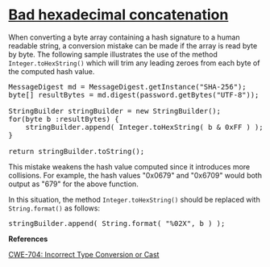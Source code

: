 # [Bad hexadecimal concatenation](https://find-sec-bugs.github.io/bugs.htm#BAD_HEXA_CONVERSION)

When converting a byte array containing a hash signature to a human readable string, a conversion mistake can be made if
the array is read byte by byte. The following sample illustrates the use of the method `Integer.toHexString()` which will trim any leading zeroes
from each byte of the computed hash value.

<pre>
MessageDigest md = MessageDigest.getInstance("SHA-256");
byte[] resultBytes = md.digest(password.getBytes("UTF-8"));

StringBuilder stringBuilder = new StringBuilder();
for(byte b :resultBytes) {
    stringBuilder.append( Integer.toHexString( b &amp; 0xFF ) );
}

return stringBuilder.toString();</pre>

This mistake weakens the hash value computed since it introduces more collisions.
For example, the hash values "0x0679" and "0x6709" would both output as "679" for the above function.

In this situation, the method `Integer.toHexString()` should be replaced with `String.format()` as follows:

<pre>stringBuilder.append( String.format( "%02X", b ) );</pre>

**References**  

[CWE-704: Incorrect Type Conversion or Cast](https://cwe.mitre.org/data/definitions/704.html)